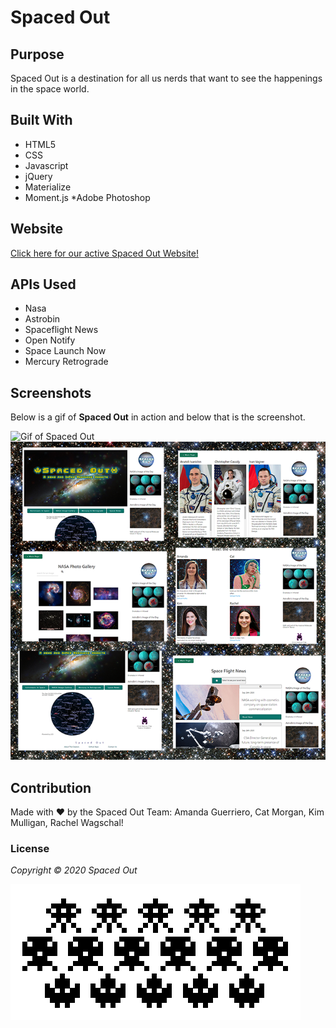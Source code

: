 # Spaced Out

## Purpose
Spaced Out is a destination for all us nerds that want to see the happenings in the space world. 

## Built With
* HTML5
* CSS
* Javascript
* jQuery
* Materialize
* Moment.js
*Adobe Photoshop

## Website
[Click here for our active Spaced Out Website!](https://rawagschal.github.io/spaced-out/ "SPACED OUT!")

## APIs Used
* Nasa
* Astrobin
* Spaceflight News
* Open Notify
* Space Launch Now
* Mercury Retrograde

## Screenshots
Below is a gif of __Spaced Out__ in action and below that is the screenshot.

<img src="assets/images/sitetour.gif" alt="Gif of Spaced Out"/>

<img src="./assets/images/spaceout-website-collage.png" alt="screen shot of Spaced Out"/>

## Contribution
Made with ❤️ by the Spaced Out Team:
Amanda Guerriero, Cat Morgan, Kim Mulligan, Rachel Wagschal!

### License
*Copyright ©️ 2020 Spaced Out*

<img src="./assets/images/invaders-header.png" alt="invaders border, thank you for viewing"/>
